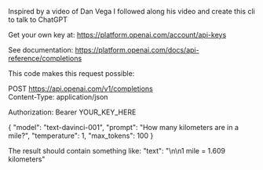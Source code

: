 Inspired by a video of Dan Vega I followed along his video and create this cli to talk to ChatGPT

Get your own key at: https://platform.openai.com/account/api-keys

See documentation: https://platform.openai.com/docs/api-reference/completions

This code makes this request possible:

POST https://api.openai.com/v1/completions  
Content-Type: application/json

Authorization: Bearer YOUR_KEY_HERE

{
"model": "text-davinci-001",
"prompt": "How many kilometers are in a mile?",
"temperature": 1,
"max_tokens": 100
}

The result should contain something like:  "text": "\n\n1 mile = 1.609 kilometers"
